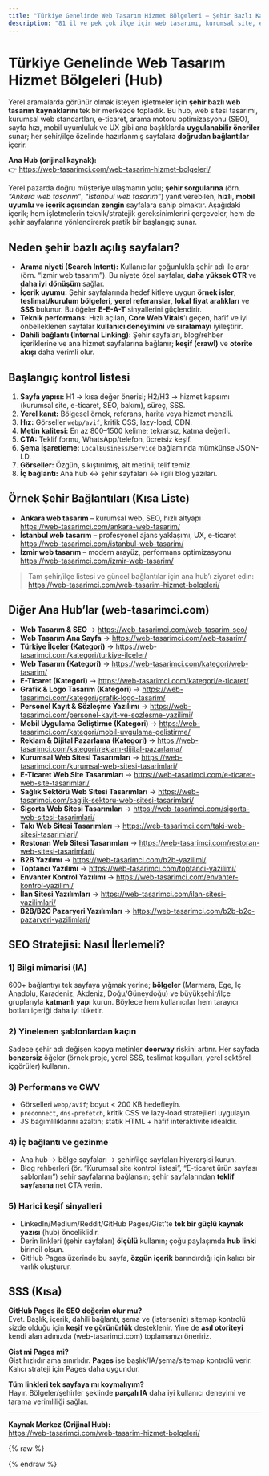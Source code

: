 ```yaml
---
title: "Türkiye Genelinde Web Tasarım Hizmet Bölgeleri – Şehir Bazlı Kaynak Merkezi"
description: "81 il ve pek çok ilçe için web tasarımı, kurumsal site, e-ticaret, SEO ve performans odaklı rehber. Ana hub: https://web-tasarimci.com/web-tasarim-hizmet-bolgeleri/"
---
```


# Türkiye Genelinde Web Tasarım Hizmet Bölgeleri (Hub)

Yerel aramalarda görünür olmak isteyen işletmeler için **şehir bazlı web tasarım kaynaklarını** tek bir merkezde topladık. Bu hub, web sitesi tasarımı, kurumsal web standartları, e-ticaret, arama motoru optimizasyonu (SEO), sayfa hızı, mobil uyumluluk ve UX gibi ana başlıklarda **uygulanabilir öneriler** sunar; her şehir/ilçe özelinde hazırlanmış sayfalara **doğrudan bağlantılar** içerir.

**Ana Hub (orijinal kaynak):**  
👉 https://web-tasarimci.com/web-tasarim-hizmet-bolgeleri/

Yerel pazarda doğru müşteriye ulaşmanın yolu; **şehir sorgularına** (örn. *“Ankara web tasarım”*, *“İstanbul web tasarım”*) yanıt verebilen, **hızlı**, **mobil uyumlu** ve **içerik açısından zengin** sayfalara sahip olmaktır. Aşağıdaki içerik; hem işletmelerin teknik/stratejik gereksinimlerini çerçeveler, hem de şehir sayfalarına yönlendirerek pratik bir başlangıç sunar.

## Neden şehir bazlı açılış sayfaları?

- **Arama niyeti (Search Intent):** Kullanıcılar çoğunlukla şehir adı ile arar (örn. “İzmir web tasarım”). Bu niyete özel sayfalar, **daha yüksek CTR** ve **daha iyi dönüşüm** sağlar.
- **İçerik uyumu:** Şehir sayfalarında hedef kitleye uygun **örnek işler**, **teslimat/kurulum bölgeleri**, **yerel referanslar**, **lokal fiyat aralıkları** ve **SSS** bulunur. Bu öğeler **E-E-A-T** sinyallerini güçlendirir.
- **Teknik performans:** Hızlı açılan, **Core Web Vitals**’ı geçen, hafif ve iyi önbelleklenen sayfalar **kullanıcı deneyimini** ve **sıralamayı** iyileştirir.
- **Dahili bağlantı (Internal Linking):** Şehir sayfaları, blog/rehber içeriklerine ve ana hizmet sayfalarına bağlanır; **keşif (crawl)** ve **otorite akışı** daha verimli olur.

## Başlangıç kontrol listesi

1. **Sayfa yapısı:** H1 → kısa değer önerisi; H2/H3 → hizmet kapsımı (kurumsal site, e-ticaret, SEO, bakım), süreç, SSS.  
2. **Yerel kanıt:** Bölgesel örnek, referans, harita veya hizmet menzili.  
3. **Hız:** Görseller `webp/avif`, kritik CSS, lazy-load, CDN.  
4. **Metin kalitesi:** En az 800–1500 kelime; tekrarsız, katma değerli.  
5. **CTA:** Teklif formu, WhatsApp/telefon, ücretsiz keşif.  
6. **Şema İşaretleme:** `LocalBusiness`/`Service` bağlamında mümkünse JSON-LD.  
7. **Görseller:** Özgün, sıkıştırılmış, alt metinli; telif temiz.  
8. **İç bağlantı:** Ana hub ↔ şehir sayfaları ↔ ilgili blog yazıları.

## Örnek Şehir Bağlantıları (Kısa Liste)

- **Ankara web tasarım** – kurumsal web, SEO, hızlı altyapı  
  https://web-tasarimci.com/ankara-web-tasarim/
- **İstanbul web tasarım** – profesyonel ajans yaklaşımı, UX, e-ticaret  
  https://web-tasarimci.com/istanbul-web-tasarim/
- **İzmir web tasarım** – modern arayüz, performans optimizasyonu  
  https://web-tasarimci.com/izmir-web-tasarim/

> Tam şehir/ilçe listesi ve güncel bağlantılar için ana hub’ı ziyaret edin:  
> https://web-tasarimci.com/web-tasarim-hizmet-bolgeleri/

## Diğer Ana Hub’lar (web-tasarimci.com)

- **Web Tasarım & SEO** → https://web-tasarimci.com/web-tasarim-seo/
- **Web Tasarım Ana Sayfa** → https://web-tasarimci.com/web-tasarim/
- **Türkiye İlçeler (Kategori)** → https://web-tasarimci.com/kategori/turkiye-ilceler/
- **Web Tasarım (Kategori)** → https://web-tasarimci.com/kategori/web-tasarim/
- **E-Ticaret (Kategori)** → https://web-tasarimci.com/kategori/e-ticaret/
- **Grafik & Logo Tasarım (Kategori)** → https://web-tasarimci.com/kategori/grafik-logo-tasarim/
- **Personel Kayıt & Sözleşme Yazılımı** → https://web-tasarimci.com/personel-kayit-ve-sozlesme-yazilimi/
- **Mobil Uygulama Geliştirme (Kategori)** → https://web-tasarimci.com/kategori/mobil-uygulama-gelistirme/
- **Reklam & Dijital Pazarlama (Kategori)** → https://web-tasarimci.com/kategori/reklam-dijital-pazarlama/
- **Kurumsal Web Sitesi Tasarımları** → https://web-tasarimci.com/kurumsal-web-sitesi-tasarimlari/
- **E-Ticaret Web Site Tasarımları** → https://web-tasarimci.com/e-ticaret-web-site-tasarimlari/
- **Sağlık Sektörü Web Sitesi Tasarımları** → https://web-tasarimci.com/saglik-sektoru-web-sitesi-tasarimlari/
- **Sigorta Web Sitesi Tasarımları** → https://web-tasarimci.com/sigorta-web-sitesi-tasarimlari/
- **Takı Web Sitesi Tasarımları** → https://web-tasarimci.com/taki-web-sitesi-tasarimlari/
- **Restoran Web Sitesi Tasarımları** → https://web-tasarimci.com/restoran-web-sitesi-tasarimlari/
- **B2B Yazılımı** → https://web-tasarimci.com/b2b-yazilimi/
- **Toptancı Yazılımı** → https://web-tasarimci.com/toptanci-yazilimi/
- **Envanter Kontrol Yazılımı** → https://web-tasarimci.com/envanter-kontrol-yazilimi/
- **İlan Sitesi Yazılımları** → https://web-tasarimci.com/ilan-sitesi-yazilimlari/
- **B2B/B2C Pazaryeri Yazılımları** → https://web-tasarimci.com/b2b-b2c-pazaryeri-yazilimlari/

## SEO Stratejisi: Nasıl İlerlemeli?

### 1) Bilgi mimarisi (IA)
600+ bağlantıyı tek sayfaya yığmak yerine; **bölgeler** (Marmara, Ege, İç Anadolu, Karadeniz, Akdeniz, Doğu/Güneydoğu) ve büyükşehir/ilçe gruplarıyla **katmanlı yapı** kurun. Böylece hem kullanıcılar hem tarayıcı botları içeriği daha iyi tüketir.

### 2) Yinelenen şablonlardan kaçın
Sadece şehir adı değişen kopya metinler **doorway** riskini artırır. Her sayfada **benzersiz** öğeler (örnek proje, yerel SSS, teslimat koşulları, yerel sektörel içgörüler) kullanın.

### 3) Performans ve CWV
- Görselleri `webp/avif`; boyut < 200 KB hedefleyin.  
- `preconnect`, `dns-prefetch`, kritik CSS ve lazy-load stratejileri uygulayın.  
- JS bağımlılıklarını azaltın; statik HTML + hafif interaktivite idealdir.

### 4) İç bağlantı ve gezinme
- Ana hub → bölge sayfaları → şehir/ilçe sayfaları hiyerarşisi kurun.  
- Blog rehberleri (ör. “Kurumsal site kontrol listesi”, “E-ticaret ürün sayfası şablonları”) şehir sayfalarına bağlansın; şehir sayfalarından **teklif sayfasına** net CTA verin.

### 5) Harici keşif sinyalleri
- LinkedIn/Medium/Reddit/GitHub Pages/Gist’te **tek bir güçlü kaynak yazısı** (hub) önceliklidir.  
- Derin linkleri (şehir sayfaları) **ölçülü** kullanın; çoğu paylaşımda **hub linki** birincil olsun.  
- GitHub Pages üzerinde bu sayfa, **özgün içerik** barındırdığı için kalıcı bir varlık oluşturur.

## SSS (Kısa)

**GitHub Pages ile SEO değerim olur mu?**  
Evet. Başlık, içerik, dahili bağlantı, şema ve (isterseniz) sitemap kontrolü sizde olduğu için **keşif ve görünürlük** desteklenir. Yine de **asıl otoriteyi** kendi alan adınızda (web-tasarimci.com) toplamanızı öneririz.

**Gist mi Pages mi?**  
Gist hızlıdır ama sınırlıdır. **Pages** ise başlık/IA/şema/sitemap kontrolü verir. Kalıcı strateji için Pages daha uygundur.

**Tüm linkleri tek sayfaya mı koymalıyım?**  
Hayır. Bölgeler/şehirler şeklinde **parçalı IA** daha iyi kullanıcı deneyimi ve tarama verimliliği sağlar.

---

**Kaynak Merkez (Orijinal Hub):**  
https://web-tasarimci.com/web-tasarim-hizmet-bolgeleri/

{% raw %}
<script type="application/ld+json">
{
  "@context": "https://schema.org",
  "@type": "ItemList",
  "name": "Şehir Bazlı Web Tasarım Kaynakları",
  "itemListElement": [
    {"@type":"ListItem","position":1,"url":"https://web-tasarimci.com/ankara-web-tasarim/"},
    {"@type":"ListItem","position":2,"url":"https://web-tasarimci.com/istanbul-web-tasarim/"},
    {"@type":"ListItem","position":3,"url":"https://web-tasarimci.com/izmir-web-tasarim/"},
    {"@type":"ListItem","position":4,"url":"https://web-tasarimci.com/bursa-web-tasarim/"},
    {"@type":"ListItem","position":5,"url":"https://web-tasarimci.com/kocaeli-web-tasarim/"},
    {"@type":"ListItem","position":6,"url":"https://web-tasarimci.com/antalya-web-tasarim/"},
    {"@type":"ListItem","position":7,"url":"https://web-tasarimci.com/konya-web-tasarim-2/"},
    {"@type":"ListItem","position":8,"url":"https://web-tasarimci.com/izmir-web-tasarim-firmalari/"},
    {"@type":"ListItem","position":9,"url":"https://web-tasarimci.com/istanbul-web-tasarim-firmalari/"},
    {"@type":"ListItem","position":10,"url":"https://web-tasarimci.com/ankara-web-tasarim-firmalari/"}
  ]
}
</script>
{% endraw %}
